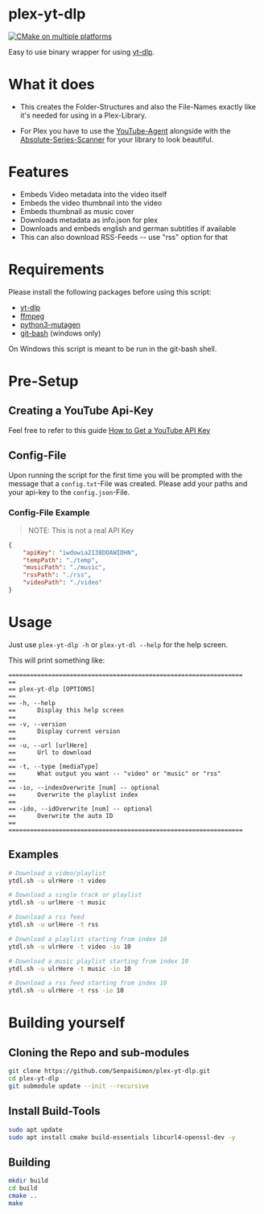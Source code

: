 # plex-yt-dlp

[![CMake on multiple platforms](https://github.com/SenpaiSimon/plex-yt-dlp/actions/workflows/cmake-multi-platform.yml/badge.svg)](https://github.com/SenpaiSimon/plex-yt-dlp/actions/workflows/cmake-multi-platform.yml)

Easy to use binary wrapper for using [yt-dlp](https://github.com/yt-dlp/yt-dlp).

# What it does
* This creates the Folder-Structures and also the File-Names exactly like it's needed for using in a Plex-Library.

* For Plex you have to use the [YouTube-Agent](https://github.com/ZeroQI/YouTube-Agent.bundle) alongside with the [Absolute-Series-Scanner](https://github.com/ZeroQI/Absolute-Series-Scanner) for your library to look beautiful.

# Features
* Embeds Video metadata into the video itself
* Embeds the video thumbnail into the video
* Embeds thumbnail as music cover
* Downloads metadata as info.json for plex
* Downloads and embeds english and german subtitles if available
* This can also download RSS-Feeds -- use "rss" option for that

# Requirements

Please install the following packages before using this script:

* [yt-dlp](https://github.com/yt-dlp/yt-dlp/releases/latest/download/yt-dlp)
* [ffmpeg](https://ffmpeg.org/)
* [python3-mutagen](https://mutagen.readthedocs.io/en/latest/)
* [git-bash](https://git-scm.com/downloads) (windows only)

On Windows this script is meant to be run in the git-bash shell.


# Pre-Setup

## Creating a YouTube Api-Key

Feel free to refer to this guide
[How to Get a YouTube API Key](https://blog.hubspot.com/website/how-to-get-youtube-api-key)

## Config-File

Upon running the script for the first time you will be prompted with the message that a `config.txt`-File was created.
Please add your paths and your api-key to the `config.json`-File.

### Config-File Example

> NOTE: This is not a real API Key

```json
{
    "apiKey": "iwdowia2138DOAWIDHN",
    "tempPath": "./temp",
    "musicPath": "./music",
    "rssPath": "./rss",
    "videoPath": "./video"
}
```

# Usage

Just use `plex-yt-dlp -h` or `plex-yt-dl --help` for the help screen.

This will print something like:

```text
=================================================================
==
== plex-yt-dlp [OPTIONS]
==
== -h, --help
==      Display this help screen
==
== -v, --version
==      Display current version
==
== -u, --url [urlHere]
==      Url to download
==
== -t, --type [mediaType]
==      What output you want -- "video" or "music" or "rss"
==
== -io, --indexOverwrite [num] -- optional
==      Overwrite the playlist index
==
== -ido, --idOverwrite [num] -- optional
==      Overwrite the auto ID
==
=================================================================
```

## Examples

```bash
# Download a video/playlist
ytdl.sh -u ulrHere -t video

# Download a single track or playlist
ytdl.sh -u urlHere -t music

# Download a rss feed
ytdl.sh -u urlHere -t rss

# Download a playlist starting from index 10
ytdl.sh -u ulrHere -t video -io 10

# Download a music playlist starting from index 10
ytdl.sh -u ulrHere -t music -io 10

# Download a rss feed starting from index 10
ytdl.sh -u ulrHere -t rss -io 10
```


# Building yourself

## Cloning the Repo and sub-modules

```bash
git clone https://github.com/SenpaiSimon/plex-yt-dlp.git
cd plex-yt-dlp
git submodule update --init --recursive
```

## Install Build-Tools

```bash
sudo apt update
sudo apt install cmake build-essentials libcurl4-openssl-dev -y
```

## Building

```bash
mkdir build
cd build
cmake ..
make
```